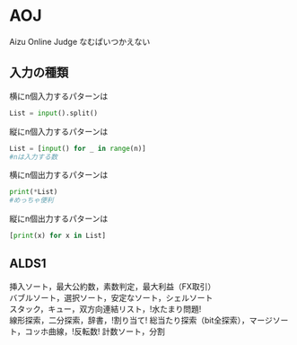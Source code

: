 # AOJ

Aizu Online Judge
なむぱいつかえない

## 入力の種類
横にn個入力するパターンは  
```python
List = input().split() 
```

縦にn個入力するパターンは
```python
List = [input() for _ in range(n)]
#nは入力する数
```

横にn個出力するパターンは
```python
print(*List)
#めっちゃ便利
```

縦にn個出力するパターンは
```python
[print(x) for x in List]
```
## ALDS1
挿入ソート，最大公約数，素数判定，最大利益（FX取引）  
バブルソート，選択ソート，安定なソート，シェルソート  
スタック，キュー，双方向連結リスト，!水たまり問題!  
線形探索，二分探索，辞書，!割り当て!
総当たり探索（bit全探索），マージソート，コッホ曲線，!反転数!
計数ソート，分割
